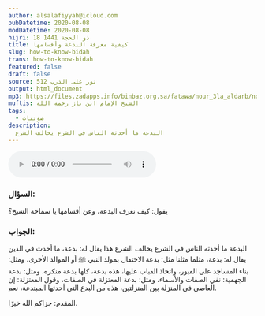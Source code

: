 ```yaml
---
author: alsalafiyyah@icloud.com
pubDatetime: 2020-08-08
modDatetime: 2020-08-08
hijri: 18 ذو الحجة 1441
title: كيفية معرفة البدعة وأقسامها
slug: how-to-know-bidah
trans: how-to-know-bidah
featured: false
draft: false
source: نور على الدرب 512
output: html_document
mp3: https://files.zadapps.info/binbaz.org.sa/fatawa/nour_3la_aldarb/nour_512/51202.mp3
muftis: الشيخ الإمام ابن باز رحمه الله
tags:
  - صوتيات
description:
  البدعة ما أحدثه الناس في الشرع يخالف الشرع
---
```


<audio controls>
 <source src="https://files.zadapps.info/binbaz.org.sa/fatawa/nour_3la_aldarb/nour_512/51202.mp3" type="audio/mpeg"/>
 <p>لا يدعم متصفحك عنصر الصوت</p>
</audio>

### السؤال:
يقول: كيف نعرف البدعة، وعن أقسامها يا سماحة الشيخ؟ 

### الجواب:
البدعة ما أحدثه الناس في الشرع يخالف الشرع هذا يقال له: بدعة، ما أحدث في الدين يقال له: بدعة، مثلما مثلنا مثل: بدعة الاحتفال بمولد النبي ﷺ أو الموالد الأخرى، ومثل: بناء المساجد على القبور، واتخاذ القباب عليها، هذه بدعة، كلها بدعة منكرة، ومثل: بدعة الجهمية: نفي الصفات والأسماء، ومثل: بدعة المعتزلة في الصفات، وقول المعتزلة: إن العاصي في المنزلة بين المنزلتين، هذه من البدع التي أحدثها المبتدعة، نعم. 

المقدم: جزاكم الله خيرًا. 
